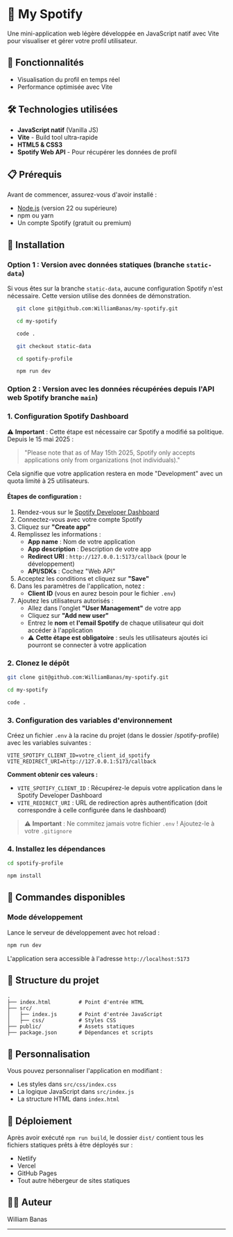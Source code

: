 # 📱 My Spotify

Une mini-application web légère développée en JavaScript natif avec Vite pour visualiser et gérer votre profil utilisateur.

## 🚀 Fonctionnalités

- Visualisation du profil en temps réel
- Performance optimisée avec Vite

## 🛠️ Technologies utilisées

- **JavaScript natif** (Vanilla JS)
- **Vite** - Build tool ultra-rapide
- **HTML5 & CSS3**
- **Spotify Web API** - Pour récupérer les données de profil

## 📋 Prérequis

Avant de commencer, assurez-vous d'avoir installé :

- [Node.js](https://nodejs.org/) (version 22 ou supérieure)
- npm ou yarn
- Un compte Spotify (gratuit ou premium)

## 🔧 Installation

### Option 1 : Version avec données statiques (branche `static-data`)

Si vous êtes sur la branche `static-data`, aucune configuration Spotify n'est nécessaire. Cette version utilise des données de démonstration.

```bash
   git clone git@github.com:WilliamBanas/my-spotify.git

   cd my-spotify

   code .

   git checkout static-data

   cd spotify-profile

   npm run dev
```

### Option 2 : Version avec les données récupérées depuis l'API web Spotify branche `main`)
### 1. Configuration Spotify Dashboard

⚠️ **Important** : Cette étape est nécessaire car Spotify a modifié sa politique. Depuis le 15 mai 2025 :
> "Please note that as of May 15th 2025, Spotify only accepts applications only from organizations (not individuals)."

Cela signifie que votre application restera en mode "Development" avec un quota limité à 25 utilisateurs.

#### Étapes de configuration :

1. Rendez-vous sur le [Spotify Developer Dashboard](https://developer.spotify.com/dashboard)
2. Connectez-vous avec votre compte Spotify
3. Cliquez sur **"Create app"**
4. Remplissez les informations :
   - **App name** : Nom de votre application
   - **App description** : Description de votre app
   - **Redirect URI** : `http://127.0.0.1:5173/callback` (pour le développement)
   - **API/SDKs** : Cochez "Web API"
5. Acceptez les conditions et cliquez sur **"Save"**
6. Dans les paramètres de l'application, notez :
   - **Client ID** (vous en aurez besoin pour le fichier `.env`)
7. Ajoutez les utilisateurs autorisés :
   - Allez dans l'onglet **"User Management"** de votre app
   - Cliquez sur **"Add new user"**
   - Entrez le **nom** et **l'email Spotify** de chaque utilisateur qui doit accéder à l'application
   - ⚠️ **Cette étape est obligatoire** : seuls les utilisateurs ajoutés ici pourront se connecter à votre application

### 2. Clonez le dépôt

```bash
git clone git@github.com:WilliamBanas/my-spotify.git

cd my-spotify

code .
```

### 3. Configuration des variables d'environnement

Créez un fichier `.env` à la racine du projet (dans le dossier /spotify-profile) avec les variables suivantes :

```env
VITE_SPOTIFY_CLIENT_ID=votre_client_id_spotify
VITE_REDIRECT_URI=http://127.0.0.1:5173/callback
```

**Comment obtenir ces valeurs :**
- `VITE_SPOTIFY_CLIENT_ID` : Récupérez-le depuis votre application dans le Spotify Developer Dashboard
- `VITE_REDIRECT_URI` : URL de redirection après authentification (doit correspondre à celle configurée dans le dashboard)

> ⚠️ **Important** : Ne commitez jamais votre fichier `.env` ! Ajoutez-le à votre `.gitignore`

### 4. Installez les dépendances

```bash
cd spotify-profile

npm install
```

## 🎯 Commandes disponibles

### Mode développement
Lance le serveur de développement avec hot reload :
```bash
npm run dev
```
L'application sera accessible à l'adresse `http://localhost:5173`


## 📁 Structure du projet

```
.
├── index.html         # Point d'entrée HTML
├── src/
│   ├── index.js       # Point d'entrée JavaScript
│   ├── css/           # Styles CSS
├── public/            # Assets statiques
├── package.json       # Dépendances et scripts
```

## 🎨 Personnalisation

Vous pouvez personnaliser l'application en modifiant :
- Les styles dans `src/css/index.css`
- La logique JavaScript dans `src/index.js`
- La structure HTML dans `index.html`

## 🚀 Déploiement

Après avoir exécuté `npm run build`, le dossier `dist/` contient tous les fichiers statiques prêts à être déployés sur :
- Netlify
- Vercel
- GitHub Pages
- Tout autre hébergeur de sites statiques


## 👨‍💻 Auteur

William Banas

---
